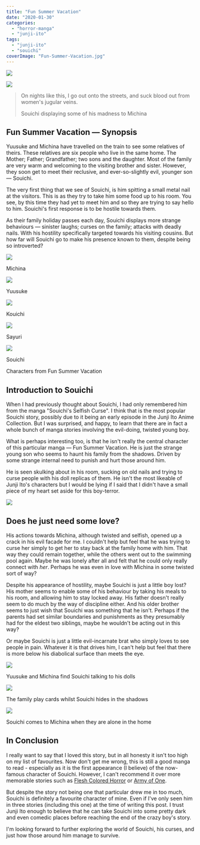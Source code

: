 ```yaml
---
title: "Fun Summer Vacation"
date: "2020-01-30"
categories: 
  - "horror-manga"
  - "junji-ito"
tags: 
  - "junji-ito"
  - "souichi"
coverImage: "Fun-Summer-Vacation.jpg"
---
```


[![](./images/fun-summer-vacation-headline.png)](./images/fun-summer-vacation-headline.png)

[![](images/Fun-Summer-Vacation.jpg)](images/Fun-Summer-Vacation.jpg)

> On nights like this, I go out onto the streets, and suck blood out from women's jugular veins.
> 
> Souichi displaying some of his madness to Michina

## Fun Summer Vacation — Synopsis

Yuusuke and Michina have travelled on the train to see some relatives of theirs. These relatives are six people who live in the same home. The Mother; Father; Grandfather; two sons and the daughter. Most of the family are very warm and welcoming to the visiting brother and sister. However, they soon get to meet their reclusive, and ever-so-slightly evil, younger son — Souichi.

The very first thing that we see of Souichi, is him spitting a small metal nail at the visitors. This is as they try to take him some food up to his room. You see, by this time they had yet to meet him and so they are trying to say hello to him. Souichi's first response is to be hostile towards them.

As their family holiday passes each day, Souichi displays more strange behaviours — sinister laughs; curses on the family; attacks with deadly nails. With his hostility specifically targeted towards his visiting cousins. But how far will Souichi go to make his presence known to them, despite being so introverted?

[![](images/Michina.jpg)](images/Michina.jpg)

Michina

[![](images/Yuusuke.jpg)](images/Yuusuke.jpg)

Yuusuke

[![](images/Kouichi.jpg)](images/Kouichi.jpg)

Kouichi

[![](images/Sayuri.jpg)](images/Sayuri.jpg)

Sayuri

[![](images/Souichi.jpg)](images/Souichi.jpg)

Souichi

Characters from Fun Summer Vacation

## Introduction to Souichi

When I had previously thought about Souichi, I had only remembered him from the manga "Souichi's Selfish Curse". I think that is the most popular Souichi story, possibly due to it being an early episode in the Junji Ito Anime Collection. But I was surprised, and happy, to learn that there are in fact a whole bunch of manga stories involving the evil-doing, twisted young boy.

What is perhaps interesting too, is that he isn't really the central character of this particular manga — Fun Summer Vacation. He is just the strange young son who seems to haunt his family from the shadows. Driven by some strange internal need to punish and hurt those around him.

He is seen skulking about in his room, sucking on old nails and trying to curse people with his doll replicas of them. He isn't the most likeable of Junji Ito's characters but I would be lying if I said that I didn't have a small piece of my heart set aside for this boy-terror.

[![](images/Sayuri-and-Michina-in-the-swimming-pool.jpg)](images/Sayuri-and-Michina-in-the-swimming-pool.jpg)

## Does he just need some love?

His actions towards Michina, although twisted and selfish, opened up a crack in his evil facade for me. I couldn't help but feel that he was trying to curse her simply to get her to stay back at the family home with him. That way they could remain together, while the others went out to the swimming pool again. Maybe he was lonely after all and felt that he could only really connect with _her_. Perhaps he was even in love with Michina in some twisted sort of way?

Despite his appearance of hostility, maybe Souichi is just a little boy lost? His mother seems to enable some of his behaviour by taking his meals to his room, and allowing him to stay locked away. His father doesn't really seem to do much by the way of discipline either. And his older brother seems to just wish that Souichi was something that he isn't. Perhaps if the parents had set similar boundaries and punishments as they presumably had for the eldest two siblings, maybe he wouldn't be acting out in this way?

Or maybe Souichi is just a little evil-incarnate brat who simply loves to see people in pain. Whatever it is that drives him, I can't help but feel that there is more below his diabolical surface than meets the eye.

[![](images/Yuusuke-and-Michina-find-Souichi-talking-to-his-dolls.jpg)](images/Yuusuke-and-Michina-find-Souichi-talking-to-his-dolls.jpg)

Yuusuke and Michina find Souichi talking to his dolls

[![](images/The-family-play-cards-whilst-Souichi-hides-in-the-shadows.jpg)](images/The-family-play-cards-whilst-Souichi-hides-in-the-shadows.jpg)

The family play cards whilst Souichi hides in the shadows

[![](images/Souichi-comes-to-Michina-when-they-are-alone-in-the-home.jpg)](images/Souichi-comes-to-Michina-when-they-are-alone-in-the-home.jpg)

Souichi comes to Michina when they are alone in the home

## In Conclusion

I really want to say that I loved this story, but in all honesty it isn't too high on my list of favourites. Now don't get me wrong, this is still a good manga to read - especially as it is the first appearance (I believe) of the now-famous character of Souichi. However, I can't recommend it over more memorable stories such as [Flesh Colored Horror](https://junjiitomanga.com/flesh-colored-horror/) or [Army of One](https://junjiitomanga.com/army-of-one/).

But despite the story not being one that particular drew me in too much, Souichi is definitely a favourite character of mine. Even if I've only seen him in three stories (including this one) at the time of writing this post. I trust Junji Ito enough to believe that he can take Souichi into some pretty dark and even comedic places before reaching the end of the crazy boy's story.

I'm looking forward to further exploring the world of Souichi, his curses, and just how those around him manage to survive.
